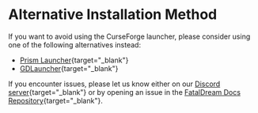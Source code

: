 # Alternative Installation Method

If you want to avoid using the CurseForge launcher, please consider using one of the following alternatives instead:  

- [Prism Launcher](https://prismlauncher.org/){target="_blank"}
- [GDLauncher](https://gdlauncher.com/){target="_blank"}
  
If you encounter issues, please let us know either on our [Discord server](https://discord.gg/fz7NkNYYUE){target="_blank"} or by opening an issue in the [FatalDream Docs Repository](https://github.com/FatalDream/docs/issues){target="_blank"}.
